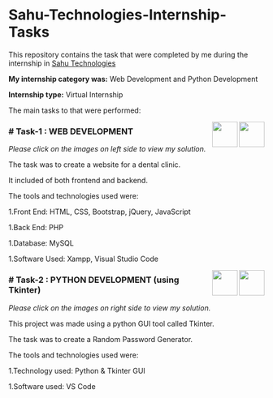 # Sahu-Technologies-Internship-Tasks

This repository contains the task that were completed by me during the internship in [Sahu Technologies](https://www.sahutechnologies.com/)

**My internship category was:** Web Development and Python Development

**Internship type:** Virtual Internship

The main tasks to that were performed:

[<img align = right height = 50 width = 50 src = https://cdn.iconscout.com/icon/free/png-64/github-31-72535.png>](https://github.com/dhanno03/Sahu-Technologies-Internship-Tasks/tree/main/MAIN%20PROJECT%20TASK/denteur)
[<img align = right height = 50 width = 50 src = https://cdn.iconscout.com/icon/free/png-64/youtube-1946324-1646408.png>](https://www.youtube.com/watch?v=5oKgZHR_5y0)

### # Task-1 : WEB DEVELOPMENT
_Please click on the images on left side to view my solution._

The task was to create a website for a dental clinic.

It included of both frontend and backend.

The tools and technologies used were:

1.Front End: HTML, CSS, Bootstrap, jQuery, JavaScript

1.Back End: PHP

1.Database: MySQL

1.Software Used: Xampp, Visual Studio Code

[<img align = right height = 50 width = 50 src = https://cdn.iconscout.com/icon/free/png-64/github-31-72535.png>](https://github.com/dhanno03/Sahu-Technologies-Internship-Tasks/blob/main/MAIN%20PROJECT%20TASK/Python%20program%20to%20generate%20random.py)
[<img align = right height = 50 width = 50 src = https://cdn.iconscout.com/icon/free/png-64/youtube-1946324-1646408.png>](https://www.youtube.com/watch?v=QGPmm3_TPlI)

### # Task-2 : PYTHON DEVELOPMENT (using Tkinter)
_Please click on the images on right side to view my solution._

This project was made using a python GUI tool called Tkinter.

The task was to create a Random Password Generator.

The tools and technologies used were:

1.Technology used: Python & Tkinter GUI

1.Software used: VS Code
